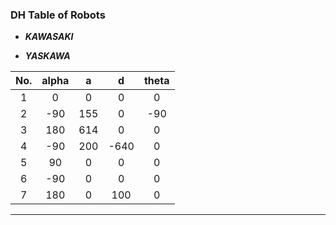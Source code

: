 ### DH Table of Robots
* ***KAWASAKI***



* ***YASKAWA***

| No. | alpha | a | d | theta |
| :---: | :---: | :---: | :---: | :---: |
| 1 | 0 | 0 | 0 | 0 |
| 2 | -90 | 155 | 0 | -90 |
| 3 | 180 | 614 | 0 | 0 |
| 4 | -90 | 200 | -640 | 0 |
| 5 | 90 | 0 | 0 | 0 |
| 6 | -90 | 0 | 0 | 0 |
| 7 | 180 | 0 | 100 | 0 |

***
